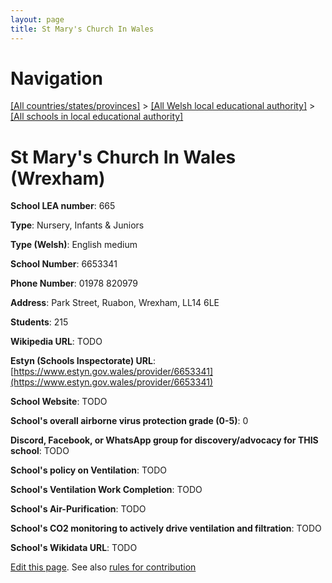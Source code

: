 ```yaml
---
layout: page
title: St Mary's Church In Wales
---
```

# Navigation

[[All countries/states/provinces]](../../..) > [[All Welsh local educational authority]](../..) > [[All schools in local educational authority]](..)

# St Mary's Church In Wales (Wrexham)

**School LEA number**: 665

**Type**: Nursery, Infants & Juniors

**Type (Welsh)**: English medium

**School Number**: 6653341

**Phone Number**: 01978 820979

**Address**: Park Street, Ruabon, Wrexham, LL14 6LE

**Students**: 215

**Wikipedia URL**: TODO

**Estyn (Schools Inspectorate) URL**: [https://www.estyn.gov.wales/provider/6653341](https://www.estyn.gov.wales/provider/6653341)

**School Website**: TODO

**School's overall airborne virus protection grade (0-5)**: 0

**Discord, Facebook, or WhatsApp group for discovery/advocacy for THIS school**: TODO

**School's policy on Ventilation**: TODO

**School's Ventilation Work Completion**: TODO

**School's Air-Purification**: TODO

**School's CO2 monitoring to actively drive ventilation and filtration**: TODO

**School's Wikidata URL**: TODO




[Edit this page](https://github.com/ventilate-schools/Wales/edit/prif/./Wrexham/St_Mary's_Church_In_Wales.md). See also [rules for contribution](../../../contribution-rules/)